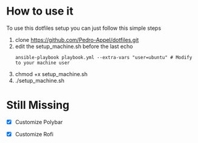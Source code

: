 # How to use it

To use this dotfiles setup you can just follow this simple steps

1. clone https://github.com/Pedro-Appel/dotfiles.git
2. edit the setup_machine.sh before the last echo
    ```
    ansible-playbook playbook.yml --extra-vars "user=ubuntu" # Modify to your machine user 
    ```
3. chmod +x setup_machine.sh
4. ./setup_machine.sh

# Still Missing

- [x] Customize Polybar
- [x] Customize Rofi




